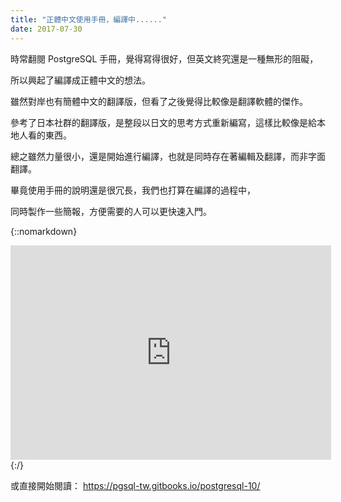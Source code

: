 ```yaml
---
title: "正體中文使用手冊，編譯中......"
date: 2017-07-30
---
```


時常翻閱 PostgreSQL 手冊，覺得寫得很好，但英文終究還是一種無形的阻礙，

所以興起了編譯成正體中文的想法。

雖然對岸也有簡體中文的翻譯版，但看了之後覺得比較像是翻譯軟體的傑作。

參考了日本社群的翻譯版，是整段以日文的思考方式重新編寫，這樣比較像是給本地人看的東西。

總之雖然力量很小，還是開始進行編譯，也就是同時存在著編輯及翻譯，而非字面翻譯。

畢竟使用手冊的說明還是很冗長，我們也打算在編譯的過程中，

同時製作一些簡報，方便需要的人可以更快速入門。

{::nomarkdown}
<iframe width='513' height='343' src='https://gitpitch.com/pgsql-tw/twpug-doc/master?grs=github&t=white' frameborder='0' allowfullscreen></iframe>
{:/}

或直接開始閱讀： https://pgsql-tw.gitbooks.io/postgresql-10/
